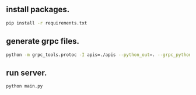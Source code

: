 ## install packages.
```bash
pip install -r requirements.txt
```

## generate grpc files.
```bash
python -m grpc_tools.protoc -I apis=./apis --python_out=. --grpc_python_out=. ./apis/apis_rs.proto
```

## run server.
```bash
python main.py
```
